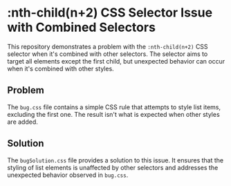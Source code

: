 # :nth-child(n+2) CSS Selector Issue with Combined Selectors

This repository demonstrates a problem with the `:nth-child(n+2)` CSS selector when it's combined with other selectors. The selector aims to target all elements except the first child, but unexpected behavior can occur when it's combined with other styles.

## Problem

The `bug.css` file contains a simple CSS rule that attempts to style list items, excluding the first one. The result isn't what is expected when other styles are added.

## Solution

The `bugSolution.css` file provides a solution to this issue. It ensures that the styling of list elements is unaffected by other selectors and addresses the unexpected behavior observed in `bug.css`.